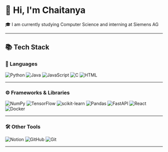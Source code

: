 <h1>👋 Hi, I'm Chaitanya</h1>

<p>🎓 I am currently studying Computer Science and interning at Siemens AG </p>

---

## 📚 Tech Stack

### 🧠 Languages

![Python](https://img.shields.io/badge/Python-3670A0?style=for-the-badge&logo=python&logoColor=white)
![Java](https://img.shields.io/badge/Java-ED8B00?style=for-the-badge&logo=java&logoColor=white)
![JavaScript](https://img.shields.io/badge/JavaScript-F7DF1E?style=for-the-badge&logo=javascript&logoColor=black)
![C](https://img.shields.io/badge/C-00599C?style=for-the-badge&logo=c&logoColor=white)
![HTML](https://img.shields.io/badge/HTML5-E34F26?style=for-the-badge&logo=html5&logoColor=white)

---

### ⚙️ Frameworks & Libraries

![NumPy](https://img.shields.io/badge/Numpy-013243?style=for-the-badge&logo=numpy&logoColor=white)
![TensorFlow](https://img.shields.io/badge/TensorFlow-FF6F00?style=for-the-badge&logo=tensorflow&logoColor=white)
![scikit-learn](https://img.shields.io/badge/scikit%20learn-F7931E?style=for-the-badge&logo=scikitlearn&logoColor=white)
![Pandas](https://img.shields.io/badge/pandas-150458?style=for-the-badge&logo=pandas&logoColor=white)
![FastAPI](https://img.shields.io/badge/FastAPI-006571?style=for-the-badge&logo=fastapi&logoColor=white)
![React](https://img.shields.io/badge/react-%2320232a.svg?style=for-the-badge&logo=react&logoColor=%2371DAFB)
![Docker](https://img.shields.io/badge/docker-%2314b7ed.svg?style=for-the-badge&logo=docker&logoColor=white)

---

### 🛠️ Other Tools

![Notion](https://img.shields.io/badge/Notion-%23000000.svg?style=for-the-badge&logo=notion&logoColor=white)
![GitHub](https://img.shields.io/badge/github-353535.svg?style=for-the-badge&logo=github&logoColor=white)
![Git](https://img.shields.io/badge/git-%23D95033.svg?style=for-the-badge&logo=git&logoColor=white)

---
